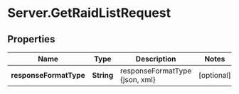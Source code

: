 # Server.GetRaidListRequest

## Properties
Name | Type | Description | Notes
------------ | ------------- | ------------- | -------------
**responseFormatType** | **String** | responseFormatType {json, xml} | [optional] 


